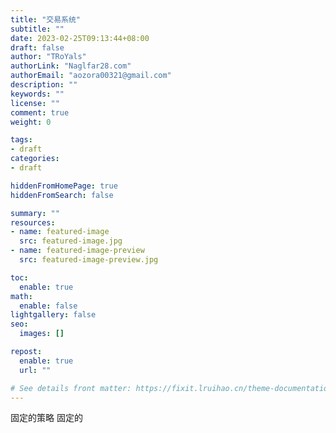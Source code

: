 ```yaml
---
title: "交易系统"
subtitle: ""
date: 2023-02-25T09:13:44+08:00
draft: false
author: "TRoYals"
authorLink: "Naglfar28.com"
authorEmail: "aozora00321@gmail.com"
description: ""
keywords: ""
license: ""
comment: true
weight: 0

tags:
- draft
categories:
- draft

hiddenFromHomePage: true
hiddenFromSearch: false

summary: ""
resources:
- name: featured-image
  src: featured-image.jpg
- name: featured-image-preview
  src: featured-image-preview.jpg

toc:
  enable: true
math:
  enable: false
lightgallery: false
seo:
  images: []

repost:
  enable: true
  url: ""

# See details front matter: https://fixit.lruihao.cn/theme-documentation-content/#front-matter
---
```


<!--more-->
固定的策略
固定的